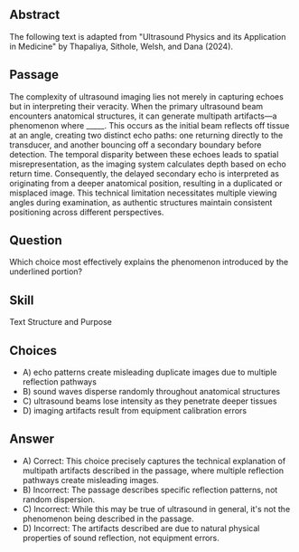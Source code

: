 ## Abstract
The following text is adapted from "Ultrasound Physics and its Application in Medicine" by Thapaliya, Sithole, Welsh, and Dana (2024).

## Passage
The complexity of ultrasound imaging lies not merely in capturing echoes but in interpreting their veracity. When the primary ultrasound beam encounters anatomical structures, it can generate multipath artifacts—a phenomenon where _____. This occurs as the initial beam reflects off tissue at an angle, creating two distinct echo paths: one returning directly to the transducer, and another bouncing off a secondary boundary before detection. The temporal disparity between these echoes leads to spatial misrepresentation, as the imaging system calculates depth based on echo return time. Consequently, the delayed secondary echo is interpreted as originating from a deeper anatomical position, resulting in a duplicated or misplaced image. This technical limitation necessitates multiple viewing angles during examination, as authentic structures maintain consistent positioning across different perspectives.

## Question
Which choice most effectively explains the phenomenon introduced by the underlined portion?

## Skill
Text Structure and Purpose

## Choices
- A) echo patterns create misleading duplicate images due to multiple reflection pathways
- B) sound waves disperse randomly throughout anatomical structures
- C) ultrasound beams lose intensity as they penetrate deeper tissues
- D) imaging artifacts result from equipment calibration errors

## Answer
- A) Correct: This choice precisely captures the technical explanation of multipath artifacts described in the passage, where multiple reflection pathways create misleading images.
- B) Incorrect: The passage describes specific reflection patterns, not random dispersion.
- C) Incorrect: While this may be true of ultrasound in general, it's not the phenomenon being described in the passage.
- D) Incorrect: The artifacts described are due to natural physical properties of sound reflection, not equipment errors.